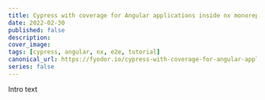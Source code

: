 ```yaml
---
title: Cypress with coverage for Angular applications inside nx monorepo
date: 2022-02-30
published: false
description:
cover_image:
tags: [cypress, angular, nx, e2e, tutorial]
canonical_url: https://fyodor.io/cypress-with-coverage-for-angular-applications-inside-nx-monorepo/
series: false
---
```


Intro text